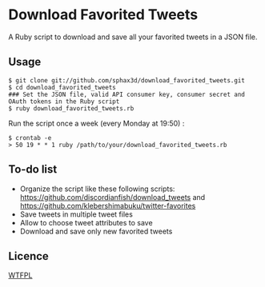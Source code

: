 # Download Favorited Tweets

A Ruby script to download and save all your favorited tweets in a JSON file.

## Usage

    $ git clone git://github.com/sphax3d/download_favorited_tweets.git
    $ cd download_favorited_tweets
    ### Set the JSON file, valid API consumer key, consumer secret and OAuth tokens in the Ruby script
    $ ruby download_favorited_tweets.rb

Run the script once a week (every Monday at 19:50) :

    $ crontab -e
    > 50 19 * * 1 ruby /path/to/your/download_favorited_tweets.rb

## To-do list

- Organize the script like these following scripts: https://github.com/discordianfish/download_tweets and https://github.com/klebershimabuku/twitter-favorites
- Save tweets in multiple tweet files
- Allow to choose tweet attributes to save
- Download and save only new favorited tweets

## Licence

[WTFPL](http://sam.zoy.org/wtfpl/)

